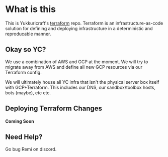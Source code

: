 # What is this
This is Yukkuricraft's [terraform](http://terraform.io/) repo. Terraform is an infrastructure-as-code solution for defining and deploying infrastructure in a deterministic and reproducable manner.

## Okay so YC?
We use a combination of AWS and GCP at the moment. We will try to migrate away from AWS and define all new GCP resources via our Terraform config.

We will ultimately house all YC infra that isn't the physical server box itself with GCP+Terraform. This includes our DNS, our sandbox/toolbox hosts, bots (maybe), etc etc.

## Deploying Terraform Changes
#### Coming Soon

## Need Help?
Go bug Remi on discord.
